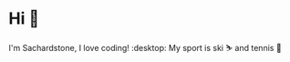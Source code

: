 # Hi :wave: 

I'm Sachardstone, I love coding! :desktop: 
My sport is ski :skier: and tennis :tennis: 

